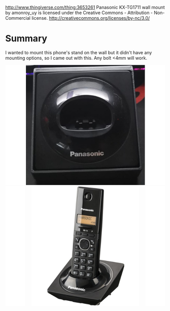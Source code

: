 http://www.thingiverse.com/thing:3653261
Panasonic KX-TG1711 wall mount by amonroy_uy is licensed under the Creative Commons - Attribution - Non-Commercial license.
http://creativecommons.org/licenses/by-nc/3.0/

# Summary
I wanted to mount this phone's stand on the wall but it didn't have any mounting options, so I came out with this. 
Any bolt <4mm will work.

![Image of printed piece](images/ae1b14167b7dd64e2932c95c0ca6cca6_preview_featured.jpg)
![Image of printed piece](images/ba3a8f6a62ad86541a2d2597b3205f3c_preview_featured.jpg)
